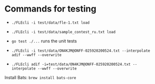 # Commands for testing

* `./FLEcli -i test/data/fle-1.txt load`
* `./FLEcli -i test/data/sample_contest_ru.txt load`
* `go test ./...` runs the unit tests

* `./FLEcli -i test/data/ON4KJM@ONFF-025920200524.txt --interpolate adif --wwff --overwrite`
* `./FLEcli adif -i=test/data/ON4KJM@ONFF-025920200524.txt --interpolate --wwff --overwrite`


Install Bats: `brew install bats-core`